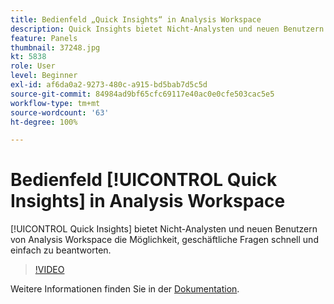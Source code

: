 ```yaml
---
title: Bedienfeld „Quick Insights“ in Analysis Workspace
description: Quick Insights bietet Nicht-Analysten und neuen Benutzern von Analysis Workspace die Möglichkeit, geschäftliche Fragen schnell und einfach zu beantworten.
feature: Panels
thumbnail: 37248.jpg
kt: 5838
role: User
level: Beginner
exl-id: af6da0a2-9273-480c-a915-bd5bab7d5c5d
source-git-commit: 84984ad9bf65cfc69117e40ac0e0cfe503cac5e5
workflow-type: tm+mt
source-wordcount: '63'
ht-degree: 100%

---
```


# Bedienfeld [!UICONTROL Quick Insights] in Analysis Workspace

[!UICONTROL Quick Insights] bietet Nicht-Analysten und neuen Benutzern von Analysis Workspace die Möglichkeit, geschäftliche Fragen schnell und einfach zu beantworten.

>[!VIDEO](https://video.tv.adobe.com/v/37248/?quality=12&learn=on)

Weitere Informationen finden Sie in der [Dokumentation](https://experienceleague.adobe.com/docs/analytics/analyze/analysis-workspace/panels/quickinsight.html?lang=de).
